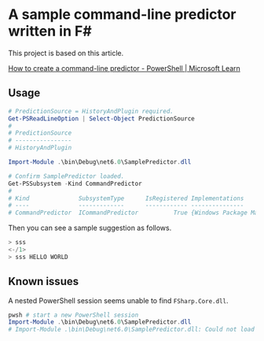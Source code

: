 # A sample command-line predictor written in F\#

This project is based on this article.

[How to create a command-line predictor - PowerShell | Microsoft Learn](https://learn.microsoft.com/en-us/powershell/scripting/dev-cross-plat/create-cmdline-predictor?view=powershell-7.4)

## Usage

```powershell
# PredictionSource = HistoryAndPlugin required.
Get-PSReadLineOption | Select-Object PredictionSource
#
# PredictionSource
# ----------------
# HistoryAndPlugin

Import-Module .\bin\Debug\net6.0\SamplePredictor.dll

# Confirm SamplePredictor loaded.
Get-PSSubsystem -Kind CommandPredictor
#
# Kind              SubsystemType      IsRegistered Implementations
# ----              -------------      ------------ ---------------
# CommandPredictor  ICommandPredictor          True {Windows Package Manager - WinGet, SamplePredictor}
```

Then you can see a sample suggestion as follows.

```powershell
> sss
<-/1>                                                                           <SamplePredictor(1)>
> sss HELLO WORLD                                                                  [SamplePredictor]
```

## Known issues

A nested PowerShell session seems unable to find `FSharp.Core.dll`.

```powershell
pwsh # start a new PowerShell session
Import-Module .\bin\Debug\net6.0\SamplePredictor.dll
# Import-Module .\bin\Debug\net6.0\SamplePredictor.dll: Could not load file or assembly 'FSharp.Core, Version=8.0.0.0, Culture=neutral, PublicKeyToken=b03f5f7f11d50a3a'. The system cannot find the file specified.
```
